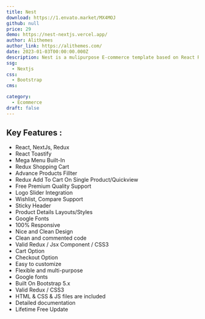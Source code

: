 ```yaml
---
title: Nest
download: https://1.envato.market/MX4MOJ
github: null
price: 29
demo: https://nest-nextjs.vercel.app/
author: Alithemes
author_link: https://alithemes.com/
date: 2023-01-03T00:00:00.000Z
description: Nest is a mulipurpose E-commerce template based on React Redux, NextJS, Bootstrap 5.x.
ssg:
  - Nextjs
css:
  - Bootstrap
cms:

category:
  - Ecommerce
draft: false
---
```


## Key Features :

- React, NextJs, Redux
- React Toastify
- Mega Menu Built-In
- Redux Shopping Cart
- Advance Products Fillter
- Redux Add To Cart On Single Product/Quickview
- Free Premium Quality Support
- Logo Slider Integration
- Wishlist, Compare Support
- Sticky Header
- Product Details Layouts/Styles
- Google Fonts
- 100% Responsive
- Nice and Clean Design
- Clean and commented code
- Valid Redux / Jsx Component / CSS3
- Cart Option
- Checkout Option
- Easy to customize
- Flexible and multi-purpose
- Google fonts
- Built On Bootstrap 5.x
- Valid Redux / CSS3
- HTML & CSS & JS files are included
- Detailed documentation
- Lifetime Free Update
